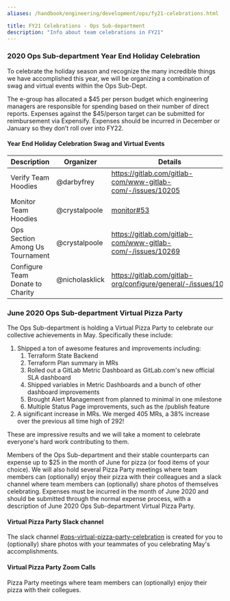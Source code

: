 ```yaml
---
aliases: /handbook/engineering/development/ops/fy21-celebrations.html

title: FY21 Celebrations - Ops Sub-department
description: "Info about team celebrations in FY21"
---
```





### 2020 Ops Sub-department Year End Holiday Celebration

To celebrate the holiday season and recognize the many incredible things we have accomplished this year, we will be organizing a combination of swag and virtual events within the Ops Sub-Dept.

The e-group has allocated a $45 per person budget which engineering managers are responsible for spending based on their number of direct reports.
Expenses against the $45/person target can be submitted for reimbursement via Expensify.  Expenses should be incurred in December or January so they don’t roll over into FY22.

#### Year End Holiday Celebration Swag and Virtual Events

| Description | Organizer | Details |
|-------------|-----------|---------|
| Verify Team Hoodies | @darbyfrey | https://gitlab.com/gitlab-com/www-gitlab-com/-/issues/10205 |
| Monitor Team Hoodies | @crystalpoole |  [monitor#53](https://gitlab.com/gitlab-org/monitor/monitor/-/issues/53) |
| Ops Section Among Us Tournament | @crystalpoole | https://gitlab.com/gitlab-com/www-gitlab-com/-/issues/10269 |
| Configure Team Donate to Charity | @nicholasklick | https://gitlab.com/gitlab-org/configure/general/-/issues/106 |

### June 2020 Ops Sub-department Virtual Pizza Party

The Ops Sub-department is holding a Virtual Pizza Party to celebrate our collective achievements in May.  Specifically these include:

1. Shipped a ton of awesome features and improvements including:
      1. Terraform State Backend
      1. Terraform Plan summary in MRs
      1. Rolled out a GitLab Metric Dashboard as GitLab.com's new official SLA dashboard
      1. Shipped variables in Metric Dashboards and a bunch of other dashboard improvements
      1. Brought Alert Management from planned to minimal in one milestone
      1. Multiple Status Page improvements, such as the /publish feature
1. A significant increase in MRs.  We merged 405 MRs, a 38% increase over the previous all time high of 292!

These are impressive results and we will take a moment to celebrate everyone's hard work contributing to them.

Members of the Ops Sub-department and their stable counterparts can expense up to $25 in the month of June for pizza (or food items of your choice).  We will also hold several Pizza Party meetings where team members can (optionally) enjoy their pizza with their colleagues and a slack channel where team members can (optionally) share photos of themselves celebrating.  Expenses must be incurred in the month of June 2020 and should be submitted through the normal expense process, with a description of June 2020 Ops Sub-department Virtual Pizza Party.

#### Virtual Pizza Party Slack channel

The slack channel [#ops-virtual-pizza-party-celebration](https://join.slack.com/share/zt-f7fhemhc-aG8oXIt92yNTFZ135x5y_Q) is created for you to (optionally) share photos with your teammates of you celebrating May's accomplishments.

#### Virtual Pizza Party Zoom Calls

Pizza Party meetings where team members can (optionally) enjoy their pizza with their collegues.
